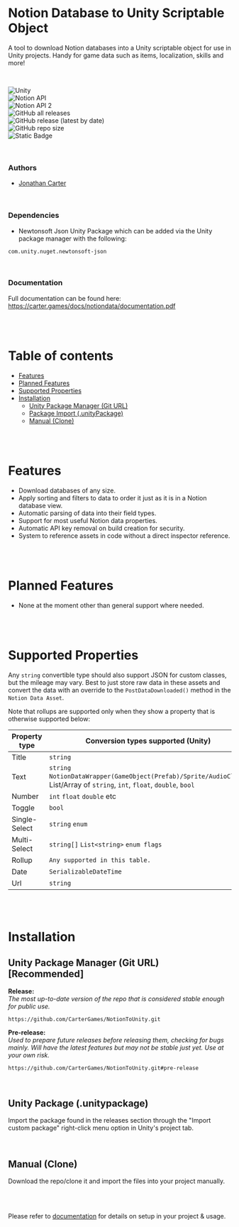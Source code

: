 # Notion Database to Unity Scriptable Object

A tool to download Notion databases into a Unity scriptable object for use in Unity projects. Handy for game data such as items, localization, skills and more! 


<br>


![Unity](https://img.shields.io/badge/Unity-2020.3.x_or_higher-critical?style=for-the-badge&color=8b8b8b)
<br>
![Notion API](https://img.shields.io/badge/Notion_API-2025/09/03-critical?style=for-the-badge&color=4f9148)
<br>
![Notion API 2](https://img.shields.io/badge/Notion_API-2022/06/28-critical?style=for-the-badge&color=918f48)
<br>
![GitHub all releases](https://img.shields.io/github/downloads/CarterGames/NotionToUnity/total?style=for-the-badge&color=8d6ca1)
<br>
![GitHub release (latest by date)](https://img.shields.io/github/v/release/CarterGames/NotionToUnity?style=for-the-badge)
<br>
![GitHub repo size](https://img.shields.io/github/repo-size/CarterGames/NotionToUnity?style=for-the-badge)
<br>
![Static Badge](https://img.shields.io/badge/License-MIT-blue?style=for-the-badge)


<br>

### Authors
- <a href="https://github.com/JonathanMCarter">Jonathan Carter</a>
<br>


### Dependencies
- Newtonsoft Json Unity Package which can be added via the Unity package manager with the following:
```
com.unity.nuget.newtonsoft-json
```
<br>

### Documentation
Full documentation can be found here: <a href="https://carter.games/docs/notiondata/documentation.pdf">https://carter.games/docs/notiondata/documentation.pdf</a>


<br><br>

# Table of contents
* [Features](#features)
* [Planned Features](#planned-features)
* [Supported Properties](#supported-properties)
* [Installation](#installation)
   * [Unity Package Manager (Git URL)](#unity-package-manager-git-url-recommended)
   * [Package Import (.unityPackage)](#unity-package-unitypackage)
   * [Manual (Clone)](#manual-clone)

<br><br>


# Features
- Download databases of any size.
- Apply sorting and filters to data to order it just as it is in a Notion database view.
- Automatic parsing of data into their field types.
- Support for most useful Notion data properties.
- Automatic API key removal on build creation for security.
- System to reference assets in code without a direct inspector reference.


<br><br>


# Planned Features
- None at the moment other than general support where needed.


<br><br>


# Supported Properties

Any ```string``` convertible type should also support JSON for custom classes, but the mileage may vary. Best to just store raw data in these assets and convert the data with an override to the ```PostDataDownloaded()``` method in the ```Notion Data Asset```. 

Note that rollups are supported only when they show a property that is otherwise supported below:

| Property type | Conversion types supported (Unity) |
| --- | --- |
| Title | ```string``` |
| Text | ```string``` ```NotionDataWrapper(GameObject(Prefab)/Sprite/AudioClip)```, List/Array of ```string```, ```int```, ```float```, ```double```, ```bool``` |
| Number | ```int``` ```float``` ```double``` etc |
| Toggle | ```bool``` |
| Single-Select | ```string``` ```enum``` |
| Multi-Select | ```string[]``` ```List<string>``` ```enum flags``` |
| Rollup | ```Any supported in this table.``` |
| Date | ```SerializableDateTime``` |
| Url | ```string```  |


<br><br>


# Installation
## Unity Package Manager (Git URL) [Recommended]
<b>Release:</b>
<br>
<i>The most up-to-date version of the repo that is considered stable enough for public use.</i>
```
https://github.com/CarterGames/NotionToUnity.git
```

<b>Pre-release:</b>
<br>
<i>Used to prepare future releases before releasing them, checking for bugs mainly. Will have the latest features but may not be stable just yet. Use at your own risk.</i>
```
https://github.com/CarterGames/NotionToUnity.git#pre-release
```

<br>


## Unity Package (.unitypackage)
Import the package found in the releases section through the "Import custom package" right-click menu option in Unity's project tab. 


<br>


## Manual (Clone)
Download the repo/clone it and import the files into your project manually.


<br><br>


Please refer to <a href="https://carter.games/docs/notiondata/documentation.pdf">documentation</a> for details on setup in your project & usage.
